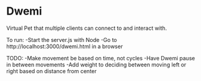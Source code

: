 # Dwemi
Virtual Pet that multiple clients can connect to and interact with.

To run:
  -Start the server.js with Node
  -Go to http://localhost:3000/dwemi.html in a browser
  
  
TODO:
  -Make movement be based on time, not cycles
  -Have Dwemi pause in between movements
  -Add weight to deciding between moving left or right based on distance from center
  
